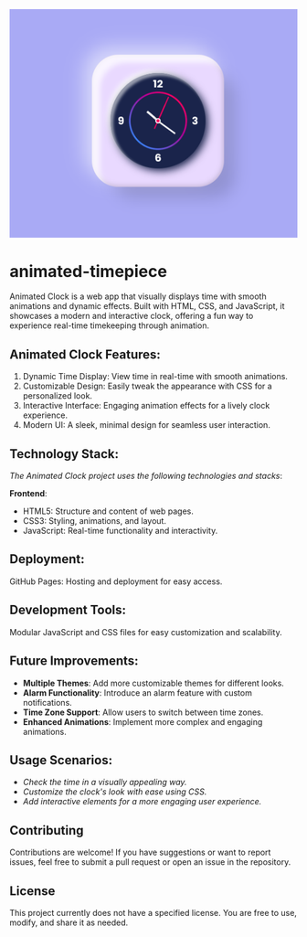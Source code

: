![Preview](./assets/preview.png)

# animated-timepiece
Animated Clock is a web app that visually displays time with smooth animations and dynamic effects. Built with HTML, CSS, and JavaScript, it showcases a modern and interactive clock, offering a fun way to experience real-time timekeeping through animation.


## Animated Clock Features:
1. Dynamic Time Display: View time in real-time with smooth animations.
2. Customizable Design: Easily tweak the appearance with CSS for a personalized look.
3. Interactive Interface: Engaging animation effects for a lively clock experience.
4. Modern UI: A sleek, minimal design for seamless user interaction.


## Technology Stack:
*The Animated Clock project uses the following technologies and stacks*:

**Frontend**:
- HTML5: Structure and content of web pages.
- CSS3: Styling, animations, and layout.
- JavaScript: Real-time functionality and interactivity.


## Deployment:
GitHub Pages: Hosting and deployment for easy access.


## Development Tools:
Modular JavaScript and CSS files for easy customization and scalability.


## Future Improvements:
- **Multiple Themes**: Add more customizable themes for different looks.
- **Alarm Functionality**: Introduce an alarm feature with custom notifications.
- **Time Zone Support**: Allow users to switch between time zones.
- **Enhanced Animations**: Implement more complex and engaging animations.


## Usage Scenarios:
- *Check the time in a visually appealing way.*
- *Customize the clock's look with ease using CSS.*
- *Add interactive elements for a more engaging user experience.*


## Contributing
Contributions are welcome! If you have suggestions or want to report issues, feel free to submit a pull request or open an issue in the repository.


## License
This project currently does not have a specified license. You are free to use, modify, and share it as needed.